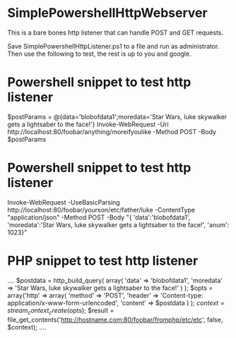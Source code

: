 # SimplePowershellHttpWebserver
This is a bare bones http listener that can handle POST and GET requests.

Save SimplePowershellHttpListener.ps1 to a file and run as administrator. Then use the following to test, the rest is up to you and google.

# Powershell snippet to test http listener
$postParams = @{data='blobofdata1';moredata='Star Wars, luke skywalker gets a lightsaber to the face!'}
Invoke-WebRequest -Uri http://localhost:80/foobar/anything/moreifyoulike -Method POST -Body $postParams

# Powershell snippet to test http listener
Invoke-WebRequest -UseBasicParsing http://localhost:80/foobar/yourson/etc/father/luke -ContentType "application/json" -Method POST -Body "{ 'data':'blobofdata1', 'moredata':'Star Wars, luke skywalker gets a lightsaber to the face!', 'anum': 1023}"


# PHP snippet to test http listener
....
$postdata = http_build_query(
    array(
        'data' => 'blobofdata1',
        'moredata' => 'Star Wars, luke skywalker gets a lightsaber to the face!'
    )
);
$opts = array('http' =>
    array(
        'method'  => 'POST',
        'header'  => 'Content-type: application/x-www-form-urlencoded',
        'content' => $postdata
    )
);
$context  = stream_context_create($opts);
$result = file_get_contents('http://hostname.com:80/foobar/fromphp/etc/etc', false, $context);
....
